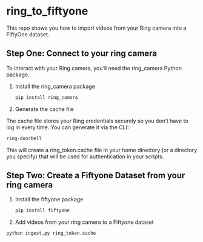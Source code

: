 # ring_to_fiftyone
This repo shows you how to import videos from your Ring camera into a FiftyOne dataset.

## Step One: Connect to your ring camera 

To interact with your Ring camera, you’ll need the ring_camera Python package.

1. Install the ring_camera package

   ```bash
   pip install ring_camera
   ```
2. Generate the cache file

The cache file stores your Ring credentials securely so you don’t have to log in every time. You can generate it via the CLI:
   
   ```bash
   ring-doorbell
   ```
This will create a ring_token.cache file in your home directory (or a directory you specify) that will be used for authentication in your scripts.

## Step Two: Create a Fiftyone Dataset from your ring camera 
1. Install the fiftyone package

   ```bash
   pip install fiftyone
   ```
 2. Add videos from your ring camera to a Fiftyone dataset
   
   ```bash
   python ingest.py ring_token.cache
   ```

